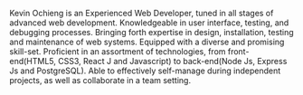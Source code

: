 Kevin Ochieng is an Experienced Web Developer, tuned in all stages of advanced web development. Knowledgeable in user interface, testing, and debugging processes. Bringing forth expertise in design, installation, testing and maintenance of web systems. Equipped with a diverse and promising skill-set. Proficient in an assortment of technologies, from front-end(HTML5, CSS3, React J and Javascript) to back-end(Node Js, Express Js and PostgreSQL). Able to effectively self-manage during independent projects, as well as collaborate in a team setting.

